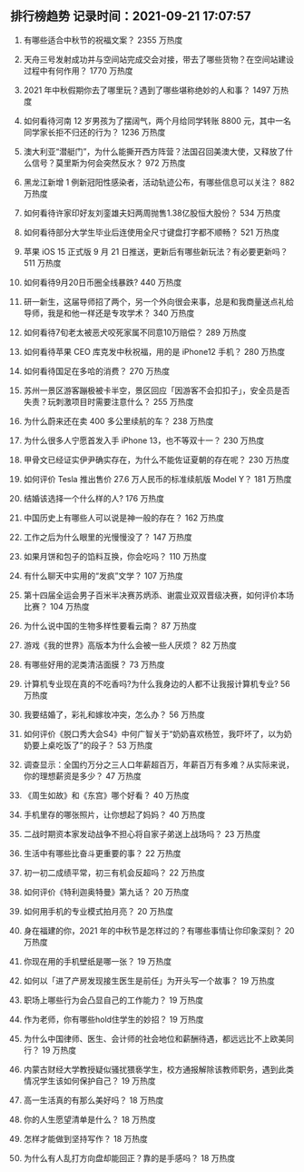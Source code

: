 
## 排行榜趋势 记录时间：2021-09-21 17:07:57
  
  1. 有哪些适合中秋节的祝福文案？ 2355 万热度
    
  2. 天舟三号发射成功并与空间站完成交会对接，带去了哪些货物？在空间站建设过程中有何作用？ 1770 万热度
    
  3. 2021 年中秋假期你去了哪里玩？遇到了哪些堪称绝妙的人和事？ 1497 万热度
    
  4. 如何看待河南 12 岁男孩为了摆阔气，两个月给同学转账 8800 元，其中一名同学家长拒不归还的行为？ 1236 万热度
    
  5. 澳大利亚“潜艇门”，为什么能撕开西方阵营？法国召回美澳大使，又释放了什么信号？莫里斯为何会突然反水？ 972 万热度
    
  6. 黑龙江新增 1 例新冠阳性感染者，活动轨迹公布，有哪些信息可以关注？ 882 万热度
    
  7. 如何看待许家印好友刘銮雄夫妇两周抛售1.38亿股恒大股份？ 534 万热度
    
  8. 如何看待部分大学生毕业后连使用全尺寸键盘打字都不顺畅？ 521 万热度
    
  9. 苹果 iOS 15 正式版 9 月 21 日推送，更新后有哪些新玩法？有必要更新吗？ 511 万热度
    
  10. 如何看待9月20日币圈全线暴跌? 440 万热度
    
  11. 研一新生，这届导师招了两个，另一个外向很会来事，总是和我商量送点礼给导师，我是和他一样还是专攻学术？ 340 万热度
    
  12. 如何看待7旬老太被恶犬咬死家属不同意10万赔偿？ 289 万热度
    
  13. 如何看待苹果 CEO 库克发中秋祝福，用的是 iPhone12 手机？ 280 万热度
    
  14. 如何看待国足在多哈的消费？ 270 万热度
    
  15. 苏州一景区游客蹦极被卡半空，景区回应「因游客不会扣扣子」，安全员是否失责？玩刺激项目时需要注意什么？ 255 万热度
    
  16. 为什么蔚来还在卖 400 多公里续航的车？ 238 万热度
    
  17. 为什么很多人宁愿首发入手 iPhone 13，也不等双十一？ 230 万热度
    
  18. 甲骨文已经证实伊尹确实存在，为什么不能佐证夏朝的存在呢？ 230 万热度
    
  19. 如何评价 Tesla 推出售价 27.6 万人民币的标准续航版 Model Y？ 181 万热度
    
  20. 结婚该选择一个什么样的人? 176 万热度
    
  21. 中国历史上有哪些人可以说是神一般的存在？ 162 万热度
    
  22. 工作之后为什么眼里的光慢慢没了？ 147 万热度
    
  23. 如果月饼和包子的馅料互换，你会吃吗？ 110 万热度
    
  24. 有什么聊天中实用的“发疯”文学？ 107 万热度
    
  25. 第十四届全运会男子百米半决赛苏炳添、谢震业双双晋级决赛，如何评价本场比赛？ 104 万热度
    
  26. 为什么说中国的生物多样性要看云南？ 87 万热度
    
  27. 游戏《我的世界》高版本为什么会被一些人厌烦？ 82 万热度
    
  28. 有哪些好用的泥类清洁面膜？ 73 万热度
    
  29. 计算机专业现在真的不吃香吗?为什么我身边的人都不让我报计算机专业? 56 万热度
    
  30. 我要结婚了，彩礼和嫁妆冲突，怎么办？ 56 万热度
    
  31. 如何评价《脱口秀大会S4》中何广智关于“奶奶喜欢杨笠，我吓坏了，以为奶奶要上桌吃饭了”的段子？ 53 万热度
    
  32. 调查显示：全国约万分之三人口年薪超百万，年薪百万有多难？从实际来说，你的理想薪资是多少？ 47 万热度
    
  33. 《周生如故》和《东宫》哪个好看？ 40 万热度
    
  34. 手机里存的哪张照片，让你想起了妈妈？ 40 万热度
    
  35. 二战时期资本家发动战争不担心将自家子弟送上战场吗？ 23 万热度
    
  36. 生活中有哪些比奋斗更重要的事？ 22 万热度
    
  37. 初一初二成绩平常，初三有机会反超吗？ 22 万热度
    
  38. 如何评价《特利迦奥特曼》第九话？ 20 万热度
    
  39. 如何用手机的专业模式拍月亮？ 20 万热度
    
  40. 身在福建的你，2021 年的中秋节是怎样过的？有哪些事情让你印象深刻？ 20 万热度
    
  41. 你现在用的手机壁纸是哪一张？ 19 万热度
    
  42. 如何以「进了产房发现接生医生是前任」为开头写一个故事？ 19 万热度
    
  43. 职场上哪些行为会凸显自己的工作能力？ 19 万热度
    
  44. 作为老师，你有哪些hold住学生的妙招？ 19 万热度
    
  45. 为什么中国律师、医生、会计师的社会地位和薪酬待遇，都远远比不上欧美同行？ 19 万热度
    
  46. 内蒙古财经大学教授疑似骚扰猥亵学生，校方通报解除该教师职务，遇到此类情况学生该如何保护自己？ 19 万热度
    
  47. 高一生活真的有那么美好吗？ 18 万热度
    
  48. 你的人生愿望清单是什么？ 18 万热度
    
  49. 怎样才能做到坚持写作？ 18 万热度
    
  50. 为什么有人乱打方向盘却能回正？靠的是手感吗？ 18 万热度
    